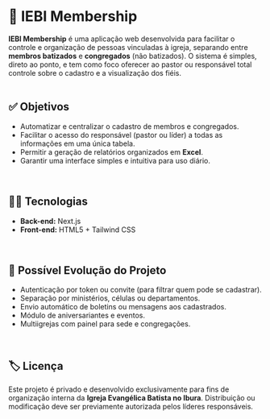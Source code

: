 # 📖 IEBI Membership

**IEBI Membership** é uma aplicação web desenvolvida para facilitar o controle e organização de pessoas vinculadas à igreja, separando entre **membros batizados** e **congregados** (não batizados). O sistema é simples, direto ao ponto, e tem como foco oferecer ao pastor ou responsável total controle sobre o cadastro e a visualização dos fiéis.
<br>
<br>

## ✅ Objetivos

- Automatizar e centralizar o cadastro de membros e congregados.
- Facilitar o acesso do responsável (pastor ou líder) a todas as informações em uma única tabela.
- Permitir a geração de relatórios organizados em **Excel**.
- Garantir uma interface simples e intuitiva para uso diário.
<br>

## 🧑‍💻 Tecnologias

- **Back-end:** Next.js
- **Front-end:** HTML5 + Tailwind CSS
<br>

## 🧱 Possível Evolução do Projeto

- Autenticação por token ou convite (para filtrar quem pode se cadastrar).
- Separação por ministérios, células ou departamentos.
- Envio automático de boletins ou mensagens aos cadastrados.
- Módulo de aniversariantes e eventos.
- Multiigrejas com painel para sede e congregações.
<br>

## 🏷️ Licença

Este projeto é privado e desenvolvido exclusivamente para fins de organização interna da **Igreja Evangélica Batista no Ibura**. Distribuição ou modificação deve ser previamente autorizada pelos líderes responsáveis.


